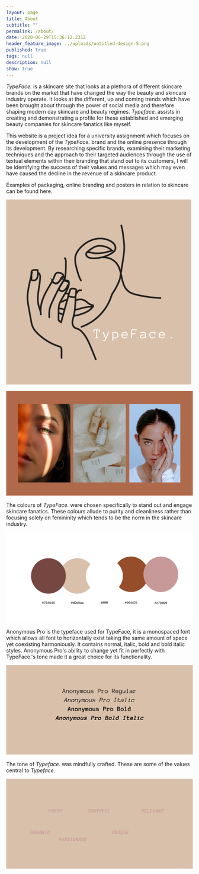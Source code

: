 ```yaml
---
layout: page
title: About
subtitle: ""
permalink: /about/
date: 2020-06-29T15:36:12.231Z
header_feature_image: ../uploads/untitled-design-5.png
published: true
tags: null
description: null
show: true
---
```

*TypeFace.* is a skincare site that looks at a plethora of different skincare brands on the market that have changed the way the beauty and skincare industry operate. It looks at the different, up and coming trends which have been brought about through the power of social media and therefore shaping modern day skincare and beauty regimes. *Typeface.* assists in creating and demonstrating a profile for these established and emerging beauty companies for skincare fanatics like myself. 

This website is a project idea for a university assignment which focuses on the development of the *TypeFace.* brand and the online presence through its development. By researching specific brands, examining their marketing techniques and the approach to their targeted audiences through the use of textual elements within their branding that stand out to its customers, I will be identifying the success of their values and messages which may even have caused the decline in the revenue of a skincare product.

Examples of packaging, online branding and posters in relation to skincare can be found here.

![](../uploads/brown-grooming-experts-beauty-logo-6.png "TypeFace. logo")

![](../uploads/untitled-design-3.png)

The colours of *TypeFace.* were chosen specifically to stand out and engage skincare fanatics. These colours allude to purity and cleanliness rather than focusing solely on femininity which tends to be the norm in the skincare industry.

![](../uploads/typeface.-2.png)

Anonymous Pro is the typeface used for TypeFace, it is a monospaced font which allows all font to horizontally exist taking the same amount of space yet coexisting harmoniously. It contains normal, italic, bold and bold italic styles. Anonymous Pro's ability to change yet fit in perfectly with TypeFace.'s tone made it a great choice for its functionality.

![](../uploads/typeface.-3.png)

The tone of *Typeface*. was mindfully crafted. These are some of the values central to *Typeface.* 

![](../uploads/typeface.-5.png)
